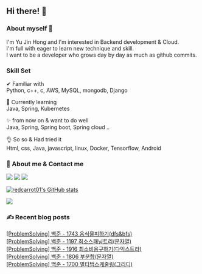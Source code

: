 

## Hi there! 👋


### About myself 🥕

I'm Yu Jin Hong and I'm interested in Backend development & Cloud.   
I'm full with eager to learn new technique and skill.   
I want to be a developer who grows day by day as much as github commits.   


### Skill Set 

✔ Familiar with  
Python, c++, c, AWS, MySQL, mongodb, Django

🙌 Currently learning   
Java, Spring, Kubernetes

✨ from now on & want to do well   
Java, Spring, Spring boot, Spring cloud ..

👌 So so & Had tried it  
Html, css, Java, javascript, linux, Docker, Tensorflow, Android


### 📧 About me & Contact me 

  <a href="https://velog.io/@redcarrot01"><img src="https://img.shields.io/badge/Tech%20Blog-11B48A?style=flat-square&logo=Vimeo&logoColor=white&link=https://velog.io/@redcarrot01"/></a>  <a href="https://www.linkedin.com/in/yujin-hong-b93454193"><image src="https://img.shields.io/badge/-LinkedIn-blue?style=flat-square&logo=Linkedin&logoColor=white&link=https://www.linkedin.com/in/yujin-hong-b93454193"/></a>  <a href="mailto:redccc9010@gmail.com"><img src="https://img.shields.io/badge/Gmail-d14836?style=flat-square&logo=Gmail&logoColor=white&link=viliketh1s98@naver.com"/></a> 


[![redcarrot01's GitHub stats](https://github-readme-stats.vercel.app/api?username=redcarrot01&count_private=true&show_icons=true&theme=omni)](https://github.com/anuraghazra/github-readme-stats)

<a href="https://hits.seeyoufarm.com"><img src="https://hits.seeyoufarm.com/api/count/incr/badge.svg?url=https%3A%2F%2Fgithub.com%2Fredcarrot01&count_bg=%2379C83D&title_bg=%23555555&icon=&icon_color=%23E7E7E7&title=hits&edge_flat=false"/></a>

### ✍ Recent blog posts 
[[ProblemSolving] 백준 - 1743 음식물피하기(dfs&bfs)](https://velog.io/@redcarrot01/ProblemSolving-%EB%B0%B1%EC%A4%80-1743-%EC%9D%8C%EC%8B%9D%EB%AC%BC%ED%94%BC%ED%95%98%EA%B8%B0dfsbfs) <br>
[[ProblemSolving] 백준 - 1197 최소스패닝트리(문자열)](https://velog.io/@redcarrot01/ProblemSolving-%EB%B0%B1%EC%A4%80-1197-%EC%B5%9C%EC%86%8C%EC%8A%A4%ED%8C%A8%EB%8B%9D%ED%8A%B8%EB%A6%AC%EB%AC%B8%EC%9E%90%EC%97%B4) <br>
[[ProblemSolving] 백준 - 1916 최소비용구하기(다익스트라)](https://velog.io/@redcarrot01/ProblemSolving-%EB%B0%B1%EC%A4%80-1916-%EC%B5%9C%EC%86%8C%EB%B9%84%EC%9A%A9%EA%B5%AC%ED%95%98%EA%B8%B0%EB%8B%A4%EC%9D%B5%EC%8A%A4%ED%8A%B8%EB%9D%BC) <br>
[[ProblemSolving] 백준 - 1806 부분합(문자열)](https://velog.io/@redcarrot01/ProblemSolving-%EB%B0%B1%EC%A4%80-1806-%EB%B6%80%EB%B6%84%ED%95%A9%EB%AC%B8%EC%9E%90%EC%97%B4) <br>
[[ProblemSolving] 백준 - 1700 멀티탭스케줄링(그리디)](https://velog.io/@redcarrot01/ProblemSolving-%EB%B0%B1%EC%A4%80-1700-%EB%A9%80%ED%8B%B0%ED%83%AD%EC%8A%A4%EC%BC%80%EC%A4%84%EB%A7%81%EA%B7%B8%EB%A6%AC%EB%94%94) <br>
